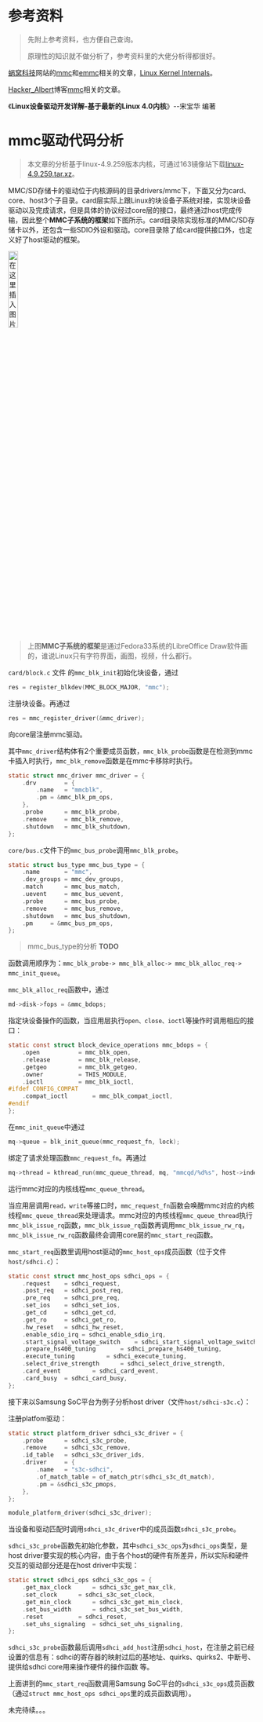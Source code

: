 

# 参考资料

> 先附上参考资料，也方便自己查询。
>
> 原理性的知识就不做分析了，参考资料里的大佬分析得都很好。

[蜗窝科技](http://www.wowotech.net/)网站的[mmc](http://www.wowotech.net/tag/mmc)和[emmc](http://www.wowotech.net/tag/emmc)相关的文章，[Linux Kernel Internals](https://linux.codingbelief.com/zh/)。

[Hacker_Albert](https://blog.csdn.net/weixin_41028621)博客[mmc](https://blog.csdn.net/weixin_41028621/category_9731440.html)相关的文章。

《**Linux设备驱动开发详解-基于最新的Linux 4.0内核**》--宋宝华  编著

# mmc驱动代码分析

> 本文章的分析基于linux-4.9.259版本内核，可通过163镜像站下载[linux-4.9.259.tar.xz](http://mirrors.163.com/kernel/v4.x/linux-4.9.259.tar.xz)。

MMC/SD存储卡的驱动位于内核源码的目录drivers/mmc下，下面又分为card、core、host3个子目录。card层实际上跟Linux的块设备子系统对接，实现块设备驱动以及完成请求，但是具体的协议经过core层的接口，最终通过host完成传输，因此整个**MMC子系统的框架**如下图所示。card目录除实现标准的MMC/SD存储卡以外，还包含一些SDIO外设和驱动。core目录除了给card提供接口外，也定义好了host驱动的框架。

<img src="https://gitee.com/chenxiaosonggitee/blog/raw/master/mmc%E9%A9%B1%E5%8A%A8%E4%BB%A3%E7%A0%81%E5%88%86%E6%9E%90/mmc%E5%AD%90%E7%B3%BB%E7%BB%9F.png?x-oss-process=image/watermark,type_ZmFuZ3poZW5naGVpdGk,shadow_10,text_aHR0cHM6Ly9ibG9nLmNzZG4ubmV0L2xpb241NDQzMDE=,size_16,color_FFFFFF,t_70#pic_center" alt="在这里插入图片描述" width="20%"/>

> 上图**MMC子系统的框架**是通过Fedora33系统的LibreOffice Draw软件画的，谁说Linux只有字符界面，画图，视频，什么都行。

`card/block.c` 文件 的`mmc_blk_init`初始化块设备，通过

```c
res = register_blkdev(MMC_BLOCK_MAJOR, "mmc");
```

注册块设备。再通过

```c
res = mmc_register_driver(&mmc_driver);
```

向core层注册mmc驱动。



其中`mmc_driver`结构体有2个重要成员函数，`mmc_blk_probe`函数是在检测到mmc卡插入时执行，`mmc_blk_remove`函数是在mmc卡移除时执行。

```c
static struct mmc_driver mmc_driver = {
    .drv        = {  
        .name   = "mmcblk",
        .pm = &mmc_blk_pm_ops,
    },   
    .probe      = mmc_blk_probe,
    .remove     = mmc_blk_remove,
    .shutdown   = mmc_blk_shutdown,
};
```



`core/bus.c`文件下的`mmc_bus_probe`调用`mmc_blk_probe`。

```c
static struct bus_type mmc_bus_type = {
    .name       = "mmc",
    .dev_groups = mmc_dev_groups,
    .match      = mmc_bus_match,
    .uevent     = mmc_bus_uevent,
    .probe      = mmc_bus_probe,
    .remove     = mmc_bus_remove,
    .shutdown   = mmc_bus_shutdown,
    .pm     = &mmc_bus_pm_ops,
}; 
```

> mmc_bus_type的分析 **TODO**



函数调用顺序为：`mmc_blk_probe-> mmc_blk_alloc-> mmc_blk_alloc_req-> mmc_init_queue`。

`mmc_blk_alloc_req`函数中，通过

```c
md->disk->fops = &mmc_bdops;
```

指定块设备操作的函数，当应用层执行`open、close、ioctl`等操作时调用相应的接口：

```c
static const struct block_device_operations mmc_bdops = {
    .open           = mmc_blk_open,
    .release        = mmc_blk_release,
    .getgeo         = mmc_blk_getgeo,
    .owner          = THIS_MODULE,
    .ioctl          = mmc_blk_ioctl,
#ifdef CONFIG_COMPAT
    .compat_ioctl       = mmc_blk_compat_ioctl,
#endif
};

```



在`mmc_init_queue`中通过

```c
mq->queue = blk_init_queue(mmc_request_fn, lock);
```

绑定了请求处理函数`mmc_request_fn`。再通过

```c
mq->thread = kthread_run(mmc_queue_thread, mq, "mmcqd/%d%s", host->index, subname ? subname : "");
```

运行mmc对应的内核线程`mmc_queue_thread`。



当应用层调用`read，write`等接口时，`mmc_request_fn`函数会唤醒mmc对应的内核线程`mmc_queue_thread`来处理请求。mmc对应的内核线程`mmc_queue_thread`执行`mmc_blk_issue_rq`函数，`mmc_blk_issue_rq`函数再调用`mmc_blk_issue_rw_rq`，`mmc_blk_issue_rw_rq`函数最终会调用core层的`mmc_start_req`函数。

`mmc_start_req`函数里调用host驱动的`mmc_host_ops`成员函数（位于文件`host/sdhci.c`）：

```c
static const struct mmc_host_ops sdhci_ops = {
    .request    = sdhci_request,
    .post_req   = sdhci_post_req,
    .pre_req    = sdhci_pre_req,
    .set_ios    = sdhci_set_ios,
    .get_cd     = sdhci_get_cd,
    .get_ro     = sdhci_get_ro,
    .hw_reset   = sdhci_hw_reset,
    .enable_sdio_irq = sdhci_enable_sdio_irq,
    .start_signal_voltage_switch    = sdhci_start_signal_voltage_switch,
    .prepare_hs400_tuning       = sdhci_prepare_hs400_tuning,
    .execute_tuning         = sdhci_execute_tuning,
    .select_drive_strength      = sdhci_select_drive_strength,
    .card_event         = sdhci_card_event,
    .card_busy  = sdhci_card_busy,
};
```



接下来以Samsung SoC平台为例子分析host driver（文件`host/sdhci-s3c.c`）：

注册platfom驱动：

```c
static struct platform_driver sdhci_s3c_driver = { 
    .probe      = sdhci_s3c_probe,
    .remove     = sdhci_s3c_remove,
    .id_table   = sdhci_s3c_driver_ids,
    .driver     = { 
        .name   = "s3c-sdhci",
        .of_match_table = of_match_ptr(sdhci_s3c_dt_match),
        .pm = &sdhci_s3c_pmops,
    },  
};

module_platform_driver(sdhci_s3c_driver);
```

当设备和驱动匹配时调用`sdhci_s3c_driver`中的成员函数`sdhci_s3c_probe`。

`sdhci_s3c_probe`函数先初始化参数，其中`sdhci_s3c_ops`为`sdhci_ops`类型，是host driver要实现的核心内容，由于各个host的硬件有所差异，所以实际和硬件交互的驱动部分还是在host driver中实现：

```c
static struct sdhci_ops sdhci_s3c_ops = {
    .get_max_clock      = sdhci_s3c_get_max_clk,
    .set_clock      = sdhci_s3c_set_clock,
    .get_min_clock      = sdhci_s3c_get_min_clock,
    .set_bus_width      = sdhci_s3c_set_bus_width,
    .reset          = sdhci_reset,
    .set_uhs_signaling  = sdhci_set_uhs_signaling,
};
```

`sdhci_s3c_probe`函数最后调用`sdhci_add_host`注册`sdhci_host`，在注册之前已经设置的信息有：sdhci的寄存器的映射过后的基地址、quirks、quirks2、中断号、提供给sdhci core用来操作硬件的操作函数 等。

上面讲到的`mmc_start_req`函数调用Samsung SoC平台的`sdhci_s3c_ops`成员函数（通过`struct mmc_host_ops sdhci_ops`里的成员函数调用）。



未完待续。。。
